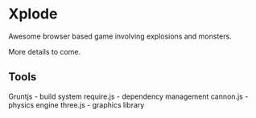 # Xplode

Awesome browser based game involving explosions and monsters.

More details to come.

## Tools

Gruntjs - build system
require.js - dependency management
cannon.js - physics engine
three.js - graphics library
